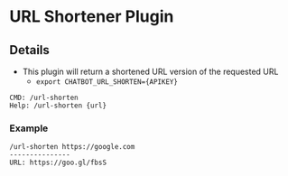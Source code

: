 # URL Shortener Plugin

## Details

* This plugin will return a shortened URL version of the requested URL
  * ```export CHATBOT_URL_SHORTEN={APIKEY}```

```
CMD: /url-shorten
Help: /url-shorten {url}
```

### Example

```
/url-shorten https://google.com
---------------
URL: https://goo.gl/fbsS
```